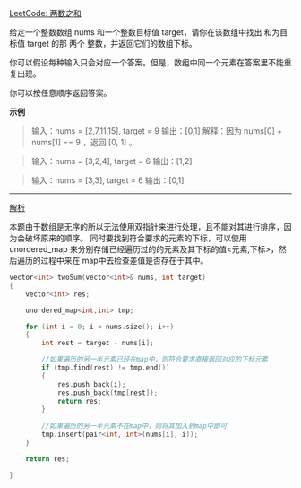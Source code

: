 [LeetCode: 两数之和](https://leetcode.cn/problems/two-sum/description/)

给定一个整数数组 nums 和一个整数目标值 target，请你在该数组中找出 和为目标值 target  的那 两个 整数，并返回它们的数组下标。

你可以假设每种输入只会对应一个答案。但是，数组中同一个元素在答案里不能重复出现。

你可以按任意顺序返回答案。

**示例**
>输入：nums = [2,7,11,15], target = 9
输出：[0,1]
解释：因为 nums[0] + nums[1] == 9 ，返回 [0, 1] 。

>输入：nums = [3,2,4], target = 6
输出：[1,2]

>输入：nums = [3,3], target = 6
输出：[0,1]

---
[解析](https://programmercarl.com/0001.%E4%B8%A4%E6%95%B0%E4%B9%8B%E5%92%8C.html#%E6%80%9D%E8%B7%AF)

本题由于数组是无序的所以无法使用双指针来进行处理，且不能对其进行排序，因为会破坏原来的顺序。
同时要找到符合要求的元素的下标，可以使用 unordered_map 来分别存储已经遍历过的的元素及其下标的值<元素,下标>，然后遍历的过程中来在 map中去检查差值是否存在于其中。

```cpp
vector<int> twoSum(vector<int>& nums, int target)
{
    vector<int> res;

    unordered_map<int,int> tmp;

    for (int i = 0; i < nums.size(); i++)
    {
        int rest = target - nums[i];

        //如果遍历的另一半元素已经在map中，则符合要求直接返回对应的下标元素
        if (tmp.find(rest) != tmp.end())
        {
            res.push_back(i);
            res.push_back(tmp[rest]);
            return res;
        }
        
        //如果遍历的另一半元素不在map中，则将其加入到map中即可
        tmp.insert(pair<int, int>(nums[i], i));
    }

    return res;

}
```






